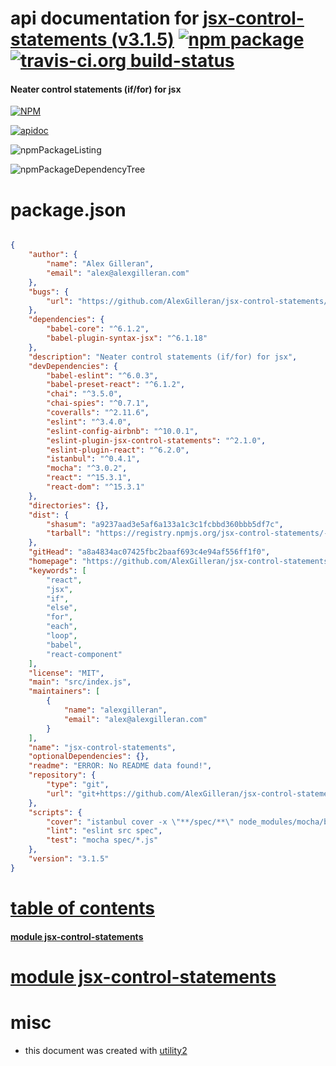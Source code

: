 # api documentation for  [jsx-control-statements (v3.1.5)](https://github.com/AlexGilleran/jsx-control-statements#readme)  [![npm package](https://img.shields.io/npm/v/npmdoc-jsx-control-statements.svg?style=flat-square)](https://www.npmjs.org/package/npmdoc-jsx-control-statements) [![travis-ci.org build-status](https://api.travis-ci.org/npmdoc/node-npmdoc-jsx-control-statements.svg)](https://travis-ci.org/npmdoc/node-npmdoc-jsx-control-statements)
#### Neater control statements (if/for) for jsx

[![NPM](https://nodei.co/npm/jsx-control-statements.png?downloads=true)](https://www.npmjs.com/package/jsx-control-statements)

[![apidoc](https://npmdoc.github.io/node-npmdoc-jsx-control-statements/build/screenCapture.buildNpmdoc.browser._2Fhome_2Ftravis_2Fbuild_2Fnpmdoc_2Fnode-npmdoc-jsx-control-statements_2Ftmp_2Fbuild_2Fapidoc.html.png)](https://npmdoc.github.io/node-npmdoc-jsx-control-statements/build/apidoc.html)

![npmPackageListing](https://npmdoc.github.io/node-npmdoc-jsx-control-statements/build/screenCapture.npmPackageListing.svg)

![npmPackageDependencyTree](https://npmdoc.github.io/node-npmdoc-jsx-control-statements/build/screenCapture.npmPackageDependencyTree.svg)



# package.json

```json

{
    "author": {
        "name": "Alex Gilleran",
        "email": "alex@alexgilleran.com"
    },
    "bugs": {
        "url": "https://github.com/AlexGilleran/jsx-control-statements/issues"
    },
    "dependencies": {
        "babel-core": "^6.1.2",
        "babel-plugin-syntax-jsx": "^6.1.18"
    },
    "description": "Neater control statements (if/for) for jsx",
    "devDependencies": {
        "babel-eslint": "^6.0.3",
        "babel-preset-react": "^6.1.2",
        "chai": "^3.5.0",
        "chai-spies": "^0.7.1",
        "coveralls": "^2.11.6",
        "eslint": "^3.4.0",
        "eslint-config-airbnb": "^10.0.1",
        "eslint-plugin-jsx-control-statements": "^2.1.0",
        "eslint-plugin-react": "^6.2.0",
        "istanbul": "^0.4.1",
        "mocha": "^3.0.2",
        "react": "^15.3.1",
        "react-dom": "^15.3.1"
    },
    "directories": {},
    "dist": {
        "shasum": "a9237aad3e5af6a133a1c3c1fcbbd360bbb5df7c",
        "tarball": "https://registry.npmjs.org/jsx-control-statements/-/jsx-control-statements-3.1.5.tgz"
    },
    "gitHead": "a8a4834ac07425fbc2baaf693c4e94af556ff1f0",
    "homepage": "https://github.com/AlexGilleran/jsx-control-statements#readme",
    "keywords": [
        "react",
        "jsx",
        "if",
        "else",
        "for",
        "each",
        "loop",
        "babel",
        "react-component"
    ],
    "license": "MIT",
    "main": "src/index.js",
    "maintainers": [
        {
            "name": "alexgilleran",
            "email": "alex@alexgilleran.com"
        }
    ],
    "name": "jsx-control-statements",
    "optionalDependencies": {},
    "readme": "ERROR: No README data found!",
    "repository": {
        "type": "git",
        "url": "git+https://github.com/AlexGilleran/jsx-control-statements.git"
    },
    "scripts": {
        "cover": "istanbul cover -x \"**/spec/**\" node_modules/mocha/bin/_mocha spec/*.js",
        "lint": "eslint src spec",
        "test": "mocha spec/*.js"
    },
    "version": "3.1.5"
}
```



# <a name="apidoc.tableOfContents"></a>[table of contents](#apidoc.tableOfContents)

#### [module jsx-control-statements](#apidoc.module.jsx-control-statements)



# <a name="apidoc.module.jsx-control-statements"></a>[module jsx-control-statements](#apidoc.module.jsx-control-statements)



# misc
- this document was created with [utility2](https://github.com/kaizhu256/node-utility2)
